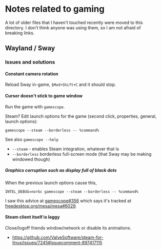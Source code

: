 # Notes related to gaming

A lot of older files that I haven't touched recently were moved to this
directory. I don't think anyone was using them, so I am not afraid of
breaking links.

## Wayland / Sway

### Issues and solutions

#### Constant camera rotation

Reload Sway in-game, `$Mod+Shift+C` and it should stop.

#### Cursor doesn't stick to game window

Run the game with `gamescope`.

Steam? Edit launch options for the game (second click, properties, general,
launch options):

```
gamescope --steam --borderless -- %command%
```

See also `gamescope --help`

* `--steam` - enables Steam integration, whatever that is
* `--borderless` borderless full-screen mode (that Sway may be making
  windowed though)

##### Graphics corruption such as display full of black dots

When the previous launch options cause this,

```
INTEL_DEBUG=norbc gamescope --steam --borderless -- %command%
```

I saw this advice at [gamescope#356](https://github.com/Plagman/gamescope/issues/356)
which says it's tracked at [freedesktop.org/mesa/mesa#6029](https://gitlab.freedesktop.org/mesa/mesa/-/issues/6029).

#### Steam client itself is laggy

Close/logoff friends window/network or disable its animations.

* https://github.com/ValveSoftware/steam-for-linux/issues/7245#issuecomment-897417115
